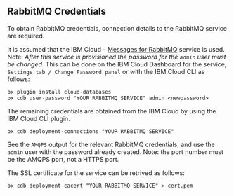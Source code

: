 ## RabbitMQ Credentials

To obtain RabbitMQ credentials, connection details to the RabbitMQ service are required. 

It is assumed that the IBM Cloud - [Messages for RabbitMQ](https://console.bluemix.net/catalog/services/messages-for-rabbitmq) service is used. 
Note: *After this service is provisioned the password for the `admin` user must be changed.* This can be done on the IBM Cloud Dashboard for the service, `Settings tab / Change Password panel` or with the IBM Cloud CLI as follows:

```
bx plugin install cloud-databases
bx cdb user-password "YOUR RABBITMQ SERVICE" admin <newpassword>
```

The remaining credentials are obtained from the IBM Cloud by using the IBM Cloud CLI plugin.

```
bx cdb deployment-connections "YOUR RABBITMQ SERVICE"
```

See the `AMQPS` output for the relevant RabbitMQ credentials, and use the `admin` user with the password already created. Note: the port number must be the AMQPS port, not a HTTPS port.

The SSL certificate for the service can be retrived as follows:

```
bx cdb deployment-cacert "YOUR RABBITMQ SERVICE" > cert.pem
```

